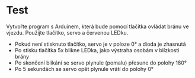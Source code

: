 # Test

Vytvořte program s Arduinem, která bude pomocí tlačítka ovládat bránu ve vjezdu. Použijte tlačítko, servo a červenou LEDku.
- Pokud není stisknuto tlačítko, servo je v poloze 0° a dioda je zhasnutá
- Po stisku tlačítka 5x blikne LEDka, jako výstraha osobám v blízkosti brány
- Po skončení blikání se servo plynule (pomalu) přesune do polohy 180°
- Po 5 sekundách se servo opět plynule vrátí do polohy 0°


